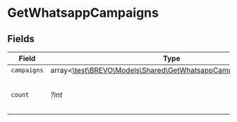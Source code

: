 # GetWhatsappCampaigns


## Fields

| Field                                                                                                                  | Type                                                                                                                   | Required                                                                                                               | Description                                                                                                            | Example                                                                                                                |
| ---------------------------------------------------------------------------------------------------------------------- | ---------------------------------------------------------------------------------------------------------------------- | ---------------------------------------------------------------------------------------------------------------------- | ---------------------------------------------------------------------------------------------------------------------- | ---------------------------------------------------------------------------------------------------------------------- |
| `campaigns`                                                                                                            | array<[\test\BREVO\Models\Shared\GetWhatsappCampaignsCampaigns](../../models/shared/GetWhatsappCampaignsCampaigns.md)> | :heavy_minus_sign:                                                                                                     | N/A                                                                                                                    |                                                                                                                        |
| `count`                                                                                                                | *?int*                                                                                                                 | :heavy_minus_sign:                                                                                                     | Number of WhatsApp campaigns retrieved                                                                                 | 40                                                                                                                     |